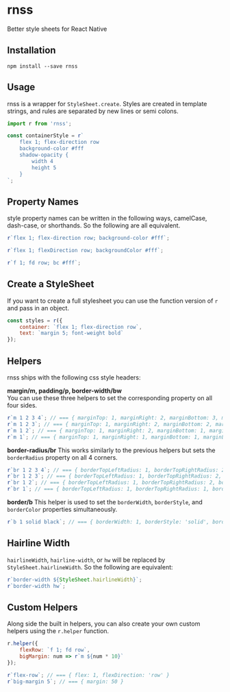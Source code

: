 # rnss

Better style sheets for React Native

## Installation

`npm install --save rnss`

## Usage

rnss is a wrapper for `StyleSheet.create`. Styles are created in template strings, and rules are separated by new lines or semi colons.

```javascript
import r from 'rnss';

const containerStyle = r`
    flex 1; flex-direction row
    background-color #fff
    shadow-opacity {
        width 4
        height 5
    }
`;
```

## Property Names

style property names can be written in the following ways, camelCase, dash-case, or shorthands. So the following are all equivalent.

```javascript
r`flex 1; flex-direction row; background-color #fff`;

r`flex 1; flexDirection row; backgroundColor #fff`;

r`f 1; fd row; bc #fff`;
```

## Create a StyleSheet

If you want to create a full stylesheet you can use the function version of `r` and pass in an object.

```javascript
const styles = r({
	container: `flex 1; flex-direction row`,
	text: `margin 5; font-weight bold`
});
```

## Helpers

rnss ships with the following css style headers:

**margin/m, padding/p, border-width/bw**  
You can use these three helpers to set the corresponding property on all four sides.

```javascript
r`m 1 2 3 4`; // === { marginTop: 1, marginRight: 2, marginBottom: 3, marginLeft: 4 }
r`m 1 2 3`; // === { marginTop: 1, marginRight: 2, marginBottom: 2, marginLeft: 2 }
r`m 1 2`; // === { marginTop: 1, marginRight: 2, marginBottom: 1, marginLeft: 2 }
r`m 1`; // === { marginTop: 1, marginRight: 1, marginBottom: 1, marginLeft: 1 }
```

**border-radius/br**
This works similarly to the previous helpers but sets the `borderRadius` property on all 4 corners.

```javascript
r`br 1 2 3 4`; // === { borderTopLeftRadius: 1, borderTopRightRadius: 2, borderBottomRightRadius: 3, borderBottomLeftRadius: 4 }
r`br 1 2 3`; // === { borderTopLeftRadius: 1, borderTopRightRadius: 2, borderBottomRightRadius: 3, borderBottomLeftRadius: 2 }
r`br 1 2`; // === { borderTopLeftRadius: 1, borderTopRightRadius: 2, borderBottomRightRadius: 1, borderBottomLeftRadius: 2 }
r`br 1`; // === { borderTopLeftRadius: 1, borderTopRightRadius: 1, borderBottomRightRadius: 1, borderBottomLeftRadius: 1 }
```

**border/b**
This helper is used to set the `borderWidth`, `borderStyle`, and `borderColor` properties simultaneously.

```javascript
r`b 1 solid black`; // === { borderWidth: 1, borderStyle: 'solid', borderColor: 'black' }
```

## Hairline Width

`hairlineWidth`, `hairline-width`, or `hw` will be replaced by `StyleSheet.hairlineWidth`. So the following are equivalent:

```javascript
r`border-width ${StyleSheet.hairlineWidth}`;
r`border-width hw`;
```

## Custom Helpers

Along side the built in helpers, you can also create your own custom helpers using the `r.helper` function.

```javascript
r.helper({
	flexRow: `f 1; fd row`,
	bigMargin: num => r`m ${num * 10}`
});

r`flex-row`; // === { flex: 1, flexDirection: 'row' }
r`big-margin 5`; // === { margin: 50 }
```
